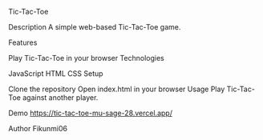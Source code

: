 Tic-Tac-Toe

Description
A simple web-based Tic-Tac-Toe game.

Features

Play Tic-Tac-Toe in your browser
Technologies

JavaScript
HTML
CSS
Setup

Clone the repository
Open index.html in your browser
Usage
Play Tic-Tac-Toe against another player.

Demo
https://tic-tac-toe-mu-sage-28.vercel.app/

Author
Fikunmi06

